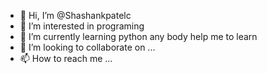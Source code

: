 - 👋 Hi, I’m @Shashankpatelc
- 👀 I’m interested in programing
- 🌱 I’m currently learning python any body help me to learn
- 💞️ I’m looking to collaborate on ...
- 📫 How to reach me ...

<!---
Shashankpatelc/Shashankpatelc is a ✨ special ✨ repository because its `README.md` (this file) appears on your GitHub profile.
You can click the Preview link to take a look at your changes.
--->
